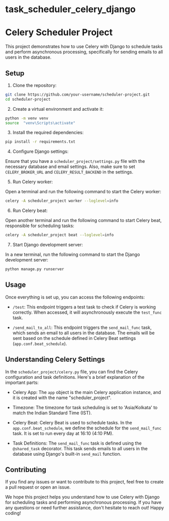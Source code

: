 # task_scheduler_celery_django

# Celery Scheduler Project

This project demonstrates how to use Celery with Django to schedule tasks and perform asynchronous processing, specifically for sending emails to all users in the database.

## Setup

1. Clone the repository:

```bash
git clone https://github.com/your-username/scheduler-project.git
cd scheduler-project
```

2. Create a virtual environment and activate it:

```bash
python -m venv venv
source  "venv\Scripts\activate"
```

3. Install the required dependencies:

```bash
pip install -r requirements.txt
```

4. Configure Django settings:

Ensure that you have a `scheduler_project/settings.py` file with the necessary database and email settings. Also, make sure to set `CELERY_BROKER_URL` and `CELERY_RESULT_BACKEND` in the settings.

5. Run Celery worker:

Open a terminal and run the following command to start the Celery worker:

```bash
celery -A scheduler_project worker --loglevel=info
```

6. Run Celery beat:

Open another terminal and run the following command to start Celery beat, responsible for scheduling tasks:

```bash
celery -A scheduler_project beat --loglevel=info
```

7. Start Django development server:

In a new terminal, run the following command to start the Django development server:

```bash
python manage.py runserver
```

## Usage

Once everything is set up, you can access the following endpoints:

- `/test`: This endpoint triggers a test task to check if Celery is working correctly. When accessed, it will asynchronously execute the `test_func` task.

- `/send_mail_to_all`: This endpoint triggers the `send_mail_func` task, which sends an email to all users in the database. The emails will be sent based on the schedule defined in Celery Beat settings (`app.conf.beat_schedule`).

## Understanding Celery Settings

In the `scheduler_project/celery.py` file, you can find the Celery configuration and task definitions. Here's a brief explanation of the important parts:

- Celery App: The `app` object is the main Celery application instance, and it is created with the name "scheduler_project".

- Timezone: The timezone for task scheduling is set to 'Asia/Kolkata' to match the Indian Standard Time (IST).

- Celery Beat: Celery Beat is used to schedule tasks. In the `app.conf.beat_schedule`, we define the schedule for the `send_mail_func` task. It is set to run every day at 16:10 (4:10 PM).

- Task Definitions: The `send_mail_func` task is defined using the `@shared_task` decorator. This task sends emails to all users in the database using Django's built-in `send_mail` function.

## Contributing

If you find any issues or want to contribute to this project, feel free to create a pull request or open an issue.

We hope this project helps you understand how to use Celery with Django for scheduling tasks and performing asynchronous processing. If you have any questions or need further assistance, don't hesitate to reach out! Happy coding!
